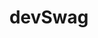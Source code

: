 ---
title: "devSwag"
title_fr: "devSwag"
order: 1
description: "Graphical redesign contribution I made for an open source project during the Hacktoberfest 2019, as a Pull Request on GitHub."
description_fr: "Contribution de refonte graphique que j'ai réalisé lors du Hacktoberfest 2019, en tant que Pull Request sur GitHub."
featuredImage: ../images/dev-swag.png
url: "https://stoic-allen-ecacb4.netlify.com"
tags: ["redesign", "html", "scss", "gulp", "git"]
tags_fr: ["redesign", "html", "scss", "gulp", "git"]
---